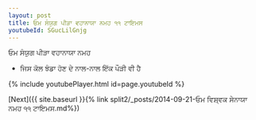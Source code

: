 ```yaml
---
layout: post
title: ਓਮ ਸੰਯੁਗ ਪੀੜਾ ਵਹਾਨਾਯਾ ਨਮਹ ੧੧ ਟਾਇਮਸ
youtubeId: SGucLilGnjg
---
```

 
 
 ਓਮ ਸੰਯੁਗ ਪੀੜਾ ਵਹਾਨਾਯਾ ਨਮਹ  
 
 -  ਜਿਸ ਕੋਲ ਝੰਡਾ ਹੋਣ ਦੇ ਨਾਲ-ਨਾਲ ਇੱਕ ਪੌੜੀ ਵੀ ਹੈ 
 
  
 
  
 
 
 
 
 
 


{% include youtubePlayer.html id=page.youtubeId %}
 
[Next]({{ site.baseurl }}{% link  split2/_posts/2014-09-21-ਓਮ ਵਿਸ਼੍ਵਕ ਸੇਨਾਯਾ ਨਮਹ ੧੧ ਟਾਇਮਸ.md%})
 
